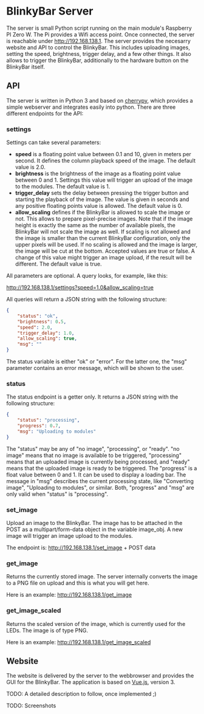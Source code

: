 # BlinkyBar Server
The server is small Python script running on the main module's Raspberry PI Zero W. The Pi provides a Wifi access point. Once connected, the server is reachable under http://192.168.138.1. The server provides the necesarry website and API to control the BlinkyBar. This includes uploading images, setting the speed, brightness, trigger delay, and a few other things. It also allows to trigger the BlinkyBar, additionally to the hardware button on the BlinkyBar itself.

## API
The server is written in Python 3 and based on [cherrypy](cherrypy.org), which provides a simple webserver and integrates easily into python. There are three different endpoints for the API:

### settings
Settings can take several parameters:

- **speed** is a floating point value between 0.1 and 10, given in meters per second. It defines the column playback speed of the image. The default value is 2.0.
- **brightness** is the brightness of the image as a floating point value between 0 and 1. Settings this value will trigger an upload of the image to the modules. The default value is 1.
- **trigger_delay** sets the delay between pressing the trigger button and starting the playback of the image. The value is given in seconds and any positive floating points value is allowed. The default value is 0.
- **allow_scaling** defines if the BlinkyBar is allowed to scale the image or not. This allows to prepare pixel-precise images. Note that if the image height is exactly the same as the number of available pixels, the BlinkyBar will not scale the image as well. If scaling is not allowed and the image is smaller than the current BlinkyBar configuration, only the upper pixels will be used. If no scaling is allowed and the image is larger, the image will be cut at the bottom. Accepted values are true or false. A change of this value might trigger an image upload, if the result will be different. The default value is true.

All parameters are optional. A query looks, for example, like this:

http://192.168.138.1/settings?speed=1.0&allow_scaling=true

All queries will return a JSON string with the following structure:
```json
{
    "status": "ok",
    "brightness": 0.5,
    "speed": 2.0,
    "trigger_delay": 1.0,
    "allow_scaling": true,
    "msg": ""
}
```

The status variable is either "ok" or "error". For the latter one, the "msg" parameter contains an error message, which will be shown to the user.

### status
The status endpoint is a getter only. It returns a JSON string with the following structure:
```json
{
    "status": "processing",
    "progress": 0.7,
    "msg": "Uploading to modules"
}
```
The "status" may be any of "no image", "processing", or "ready". "no image" means that no image is available to be triggered, "processing" means that an uploaded image is currently being processed, and "ready" means that the uploaded image is ready to be triggered.
The "progress" is a float value between 0 and 1. It can be used to display a loading bar. The message in "msg" describes the current processing state, like "Converting image", "Uploading to modules", or similar. Both, "progress" and "msg" are only valid when "status" is "processing".


### set_image
Upload an image to the BlinkyBar. The image has to be attached in the POST as a multipart/form-data object in the variable image_obj. A new image will trigger an image upload to the modules.

The endpoint is: http://192.168.138.1/set_image + POST data


### get_image
Returns the currently stored image. The server internally converts the image to a PNG file on upload and this is what you will get here.

Here is an example: http://192.168.138.1/get_image

### get_image_scaled
Returns the scaled version of the image, which is currently used for the LEDs. The image is of type PNG.

Here is an example: http://192.168.138.1/get_image_scaled

## Website
The website is delivered by the server to the webbrowser and provides the GUI for the BlinkyBar. The application is based on [Vue.js](https://vuejs.org/), version 3.

TODO: A detailed description to follow, once implemented ;)

TODO: Screenshots
